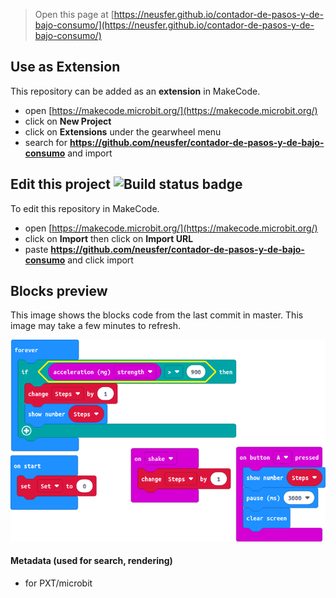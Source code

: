 
> Open this page at [https://neusfer.github.io/contador-de-pasos-y-de-bajo-consumo/](https://neusfer.github.io/contador-de-pasos-y-de-bajo-consumo/)

## Use as Extension

This repository can be added as an **extension** in MakeCode.

* open [https://makecode.microbit.org/](https://makecode.microbit.org/)
* click on **New Project**
* click on **Extensions** under the gearwheel menu
* search for **https://github.com/neusfer/contador-de-pasos-y-de-bajo-consumo** and import

## Edit this project ![Build status badge](https://github.com/neusfer/contador-de-pasos-y-de-bajo-consumo/workflows/MakeCode/badge.svg)

To edit this repository in MakeCode.

* open [https://makecode.microbit.org/](https://makecode.microbit.org/)
* click on **Import** then click on **Import URL**
* paste **https://github.com/neusfer/contador-de-pasos-y-de-bajo-consumo** and click import

## Blocks preview

This image shows the blocks code from the last commit in master.
This image may take a few minutes to refresh.

![A rendered view of the blocks](https://github.com/neusfer/contador-de-pasos-y-de-bajo-consumo/raw/master/.github/makecode/blocks.png)

#### Metadata (used for search, rendering)

* for PXT/microbit
<script src="https://makecode.com/gh-pages-embed.js"></script><script>makeCodeRender("{{ site.makecode.home_url }}", "{{ site.github.owner_name }}/{{ site.github.repository_name }}");</script>
